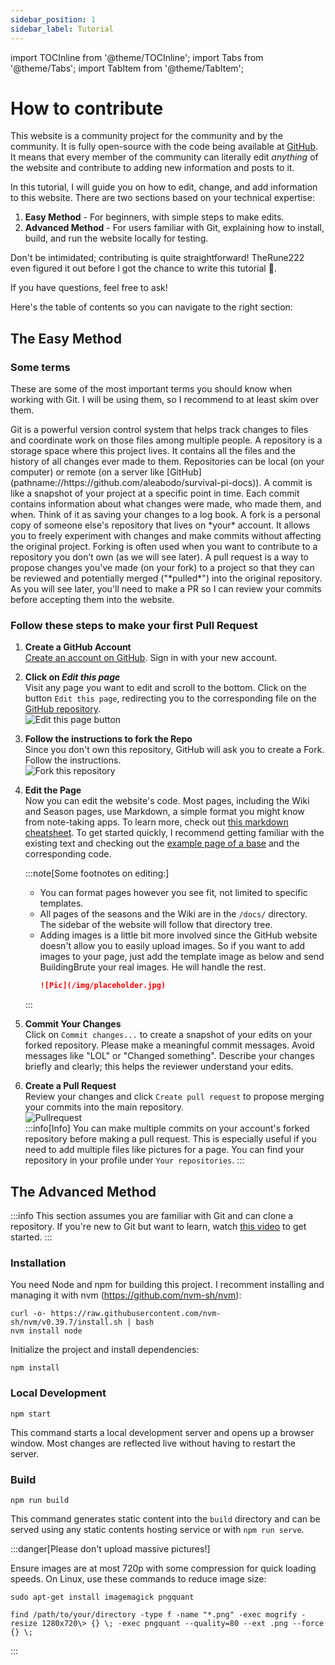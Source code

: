 ```yaml
---
sidebar_position: 1
sidebar_label: Tutorial
---
```


import TOCInline from '@theme/TOCInline';
import Tabs from '@theme/Tabs';
import TabItem from '@theme/TabItem';

# How to contribute

This website is a community project for the community and by the community. It is fully open-source with the code being available at [GitHub](pathname://https://github.com/aleabodo/survival-pi-docs). It means that every member of the community can literally edit *anything* of the website and contribute to adding new information and posts to it.

In this tutorial, I will guide you on how to edit, change, and add information to this website. There are two sections based on your technical expertise: 

1. **Easy Method** - For beginners, with simple steps to make edits.
2. **Advanced Method** - For users familiar with Git, explaining how to install, build, and run the website locally for testing.

Don't be intimidated; contributing is quite straightforward! TheRune222 even figured it out before I got the chance to write this tutorial 🤙.

If you have questions, feel free to ask!

Here's the table of contents so you can navigate to the right section:

<TOCInline toc={toc} />

## The Easy Method

### Some terms

These are some of the most important terms you should know when working with Git. I will be using them, so I recommend to at least skim over them.

<Tabs>
  <TabItem value="git" label="Git" default>
    Git is a powerful version control system that helps track changes to files and coordinate work on those files among multiple people. 
  </TabItem>
  <TabItem value="repo" label="Repository (Repo) 💾">
    A repository is a storage space where this project lives. It contains all the files and the history of all changes ever made to them. Repositories can be local (on your computer) or remote (on a server like [GitHub](pathname://https://github.com/aleabodo/survival-pi-docs)).
  </TabItem>
  <TabItem value="commit" label="Commit ✅">
    A commit is like a snapshot of your project at a specific point in time. Each commit contains information about what changes were made, who made them, and when. Think of it as saving your changes to a log book.
  </TabItem>
  <TabItem value="fork" label="Fork 🍴">
    A fork is a personal copy of someone else's repository that lives on *your* account. It allows you to freely experiment with changes and make commits without affecting the original project. Forking is often used when you want to contribute to a repository you don’t own (as we will see later).
  </TabItem>
  <TabItem value="pullrequest" label="Pull Request (PR) 📩">
    A pull request is a way to propose changes you've made (on your fork) to a project so that they can be reviewed and potentially merged ("*pulled*") into the original repository. As you will see later, you'll need to make a PR so I can review your commits before accepting them into the website.
  </TabItem>
</Tabs>

### Follow these steps to make your first Pull Request

1. **Create a GitHub Account** \
    [Create an account on GitHub](pathname://https://github.com/signup). Sign in with your new account.

2. **Click on *Edit this page*** \
    Visit any page you want to edit and scroll to the bottom. Click on the button `Edit this page`, redirecting you to the corresponding file on the [GitHub repository](pathname://https://github.com/aleabodo/survival-pi-docs). \
    ![Edit this page button](/img/wiki/edit-this-page.png)

3. **Follow the instructions to fork the Repo** \
    Since you don't own this repository, GitHub will ask you to create a Fork. Follow the instructions. \
    ![Fork this repository](/img/wiki/fork-this-repository.png)

1. **Edit the Page** \
    Now you can edit the website's code. Most pages, including the Wiki and Season pages, use Markdown, a simple format you might know from note-taking apps. To learn more, check out [this markdown cheatsheet](pathname://https://www.markdownguide.org/cheat-sheet/). To get started quickly, I recommend getting familiar with the existing text and checking out the [example page of a base](./example-page.md) and the corresponding code. 

    :::note[Some footnotes on editing:]
    - You can format pages however you see fit, not limited to specific templates.
    - All pages of the seasons and the Wiki are in the `/docs/` directory. The sidebar of the website will follow that directory tree.
    - Adding images is a little bit more involved since the GitHub website doesn't allow you to easily upload images. So if you want to add images to your page, just add the template image as below and send BuildingBrute your real images. He will handle the rest.
        ```markdown
        ![Pic](/img/placeholder.jpg)
        ```
    :::

2. **Commit Your Changes** \
    Click on `Commit changes...` to create a snapshot of your edits on your forked repository. Please make a meaningful commit messages. Avoid messages like "LOL" or "Changed something". Describe your changes briefly and clearly; this helps the reviewer understand your edits.
    
3. **Create a Pull Request** \
   Review your changes and click `Create pull request` to propose merging your commits into the main repository. \
   ![Pullrequest](/img/wiki/pullrequest.png) \
   :::info[Info]
   You can make multiple commits on your account's forked repository before making a pull request. This is especially useful if you need to add multiple files like pictures for a page. You can find your repository in your profile under `Your repositories`.
   :::


## The Advanced Method

:::info
This section assumes you are familiar with Git and can clone a repository. If you're new to Git but want to learn, watch [this video](pathname://https://www.youtube.com/watch?v=mJ-qvsxPHpY) to get started.
:::


### Installation
You need Node and npm for building this project. I recomment installing and managing it with nvm (https://github.com/nvm-sh/nvm):
```
curl -o- https://raw.githubusercontent.com/nvm-sh/nvm/v0.39.7/install.sh | bash
nvm install node
```
Initialize the project and install dependencies:
```
npm install
```

### Local Development

```
npm start
```

This command starts a local development server and opens up a browser window. Most changes are reflected live without having to restart the server.

### Build

```
npm run build
```

This command generates static content into the `build` directory and can be served using any static contents hosting service or with `npm run serve`.


:::danger[Please don't upload massive pictures!]

Ensure images are at most 720p with some compression for quick loading speeds. On Linux, use these commands to reduce image size:

```
sudo apt-get install imagemagick pngquant

find /path/to/your/directory -type f -name "*.png" -exec mogrify -resize 1280x720\> {} \; -exec pngquant --quality=80 --ext .png --force {} \;
```

:::
